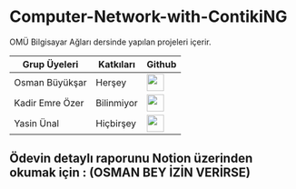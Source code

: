 # Computer-Network-with-ContikiNG
OMÜ Bilgisayar Ağları dersinde yapılan projeleri içerir. 


| Grup Üyeleri    | Katkıları | Github | 
|-----------------|-----------|--------|
| Osman Büyükşar  | Herşey    | [<image style="width:30px" src="https://github.githubassets.com/images/modules/logos_page/GitHub-Mark.png">](https://github.com/OsmanBuyuksar) |   
| Kadir Emre Özer | Bilinmiyor| [<image style="width:30px" src="https://github.githubassets.com/images/modules/logos_page/GitHub-Mark.png">](https://github.com/logaritmabir)  |  
| Yasin Ünal      | Hiçbirşey | [<image style="width:30px" src="https://github.githubassets.com/images/modules/logos_page/GitHub-Mark.png">](https://github.com/Pilestin)      |   


## Ödevin  detaylı raporunu Notion üzerinden okumak için : (OSMAN BEY İZİN VERİRSE)

# 
